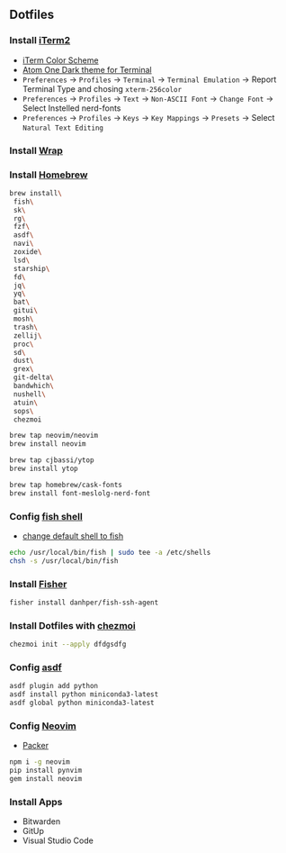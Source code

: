 ## Dotfiles

### Install [iTerm2](http://iterm2.com/)
- [iTerm Color Scheme](https://github.com/mbadolato/iTerm2-Color-Schemes)
- [Atom One Dark theme for Terminal](https://github.com/nathanbuchar/atom-one-dark-terminal)
- `Preferences` -> `Profiles` -> `Terminal` -> `Terminal Emulation` -> Report Terminal Type and chosing `xterm-256color`
- `Preferences` -> `Profiles` -> `Text` -> `Non-ASCII Font` -> `Change Font` -> Select Instelled nerd-fonts
- `Preferences` -> `Profiles` -> `Keys` -> `Key Mappings` -> `Presets` -> Select `Natural Text Editing`


### Install [Wrap](https://www.warp.dev)


### Install [Homebrew](http://brew.sh/)

```bash
brew install\
 fish\ 
 sk\
 rg\
 fzf\
 asdf\
 navi\
 zoxide\
 lsd\
 starship\
 fd\
 jq\
 yq\
 bat\
 gitui\
 mosh\
 trash\
 zellij\
 proc\
 sd\
 dust\
 grex\
 git-delta\
 bandwhich\
 nushell\
 atuin\
 sops\
 chezmoi

brew tap neovim/neovim
brew install neovim

brew tap cjbassi/ytop
brew install ytop

brew tap homebrew/cask-fonts 
brew install font-meslolg-nerd-font
```

### Config [fish shell](https://fishshell.com)
- [change default shell to fish](https://fishshell.com/docs/3.0/tutorial.html#tut_switching_to_fish)

```bash
echo /usr/local/bin/fish | sudo tee -a /etc/shells
chsh -s /usr/local/bin/fish
```


### Install [Fisher](https://github.com/jorgebucaran/fisher)

```bash
fisher install danhper/fish-ssh-agent
```


### Install Dotfiles with [chezmoi](https://www.chezmoi.io)

```bash
chezmoi init --apply dfdgsdfg
```


### Config [asdf](https://asdf-vm.com)

```bash
asdf plugin add python
asdf install python miniconda3-latest
asdf global python miniconda3-latest
```


### Config [Neovim](https://neovim.io)
- [Packer](https://github.com/wbthomason/packer.nvim)

```bash
npm i -g neovim
pip install pynvim
gem install neovim
```


### Install Apps
- Bitwarden
- GitUp
- Visual Studio Code
